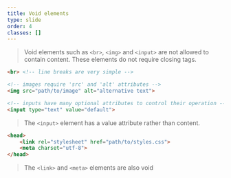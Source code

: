 ```yaml
---
title: Void elements
type: slide
order: 4
classes: []
---
```


>Void elements such as `<br>`, `<img>` and `<input>` are not allowed to contain content. 
These elements do not require closing tags.

```html
<br> <!-- line breaks are very simple -->

<!-- images require 'src' and 'alt' attributes -->
<img src="path/to/image" alt="alternative text">

<!-- inputs have many optional attributes to control their operation -->
<input type="text" value="default">
```

>The `<input>` element has a value attribute rather than content.

```html
<head>
    <link rel="stylesheet" href="path/to/styles.css">
    <meta charset="utf-8">
</head>
```
>The `<link>` and `<meta>` elements are also void